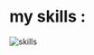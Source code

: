 <h1>my skills : </h1>
<img src="https://skillicons.dev/icons?i=html,css,bootstrap,tailwindcss,js,react,github,cs,dotnet,nodejs,mongodb,python,django" alt="skills"/>
